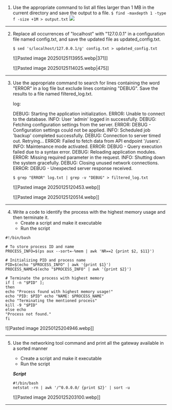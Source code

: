 1) Use the appropriate command to list all files larger than 1 MB in the current directory and save the output to a file.
	`$ find -maxdepth 1 -type f -size +1M > output.txt`
![](../images/Pasted%image%20250125113443.png|706])


---

2) Replace all occurrences of "localhost" with "127.0.0.1" in a configuration file named config.txt, and save the updated file as updated_config.txt.

	`$ sed 's/localhost/127.0.0.1/g' config.txt > updated_config.txt`

	![[Pasted image 20250125113955.webp|371]]

	![[Pasted image 20250125114025.webp|475]]

	

---

3) Use the appropriate command to search for lines containing the word "ERROR" in a log file but exclude lines containing "DEBUG". Save the results to a file named
	filtered_log.txt.

	log:
	
	DEBUG: Starting the application initialization.
	ERROR: Unable to connect to the database.
	INFO: User 'admin' logged in successfully.
	DEBUG: Fetching configuration settings from the server.
	ERROR: DEBUG - Configuration settings could not be applied.
	INFO: Scheduled job 'backup' completed successfully.
	DEBUG: Connection to server timed out. Retrying...
	ERROR: Failed to fetch data from API endpoint '/users'.
	INFO: Maintenance mode activated.
	ERROR: DEBUG - Query execution failed due to a syntax error.
	DEBUG: Reloading application modules.
	ERROR: Missing required parameter in the request.
	INFO: Shutting down the system gracefully.
	DEBUG: Closing unused network connections.
	ERROR: DEBUG - Unexpected server response received.

	`$ grep "ERROR" log.txt | grep -v "DEBUG" > filtered_log.txt`

	![[Pasted image 20250125120453.webp]]

	![[Pasted image 20250125120514.webp]]


---

4) Write a code to identify the process with the highest memory usage and then terminate it.
	- Create a script and make it executable
	- Run the script

```
#!/bin/bash 

# To store process ID and name 
PROCESS_INFO=$(ps aux --sort=-%mem | awk 'NR==2 {print $2, $11}') 

# Initializing PID and process name 
PID=$(echo "$PROCESS_INFO" | awk '{print $1}') 
PROCESS_NAME=$(echo "$PROCESS_INFO" | awk '{print $2}') 

# Terminate the process with highest memory 
if [ -n "$PID" ]; 
then 
echo "Process found with highest memory usage!" 
echo "PID: $PID" echo "NAME: $PROCESS_NAME" 
echo "Terminating the mentioned process" 
kill -9 "$PID" 
else echo 
"Process not found." 
fi
```

![[Pasted image 20250125204946.webp]]


---

5) Use the networking tool command and print all the gateway available in a sorted manner

	- Create a script and make it executable
	- Run the script
	
	***Script***
	```
	#!/bin/bash
	netstat -rn | awk '/^0.0.0.0/ {print $2}' | sort -u
	```

	![[Pasted image 20250125203100.webp]]

***
